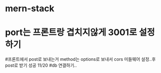 # mern-stack
# port는 프론트랑 겹치지않게 3001로 설정하기
#프론트에서 post로 보내는거 method는 options로 보내서 cors 미들웨어 설정..후 post로 받기 성공 11/20
#db 연결하기..
